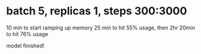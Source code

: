 # batch 5, replicas 1, steps 300:3000

10 min to start ramping up memory
25 min to hit 55% usage, then
2hr 20min to hit 76% usage

model finished!
